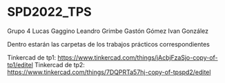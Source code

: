 # SPD2022_TPS
Grupo 4
Lucas Gaggino
Leandro Grimbe
Gastón Gómez
Ivan González

Dentro estarán las carpetas de los trabajos prácticos correspondientes

Tinkercad de tp1: https://www.tinkercad.com/things/jAcbjFzaSjo-copy-of-tp1/editel
Tinkercad de tp2: https://www.tinkercad.com/things/7DQPRTa57hj-copy-of-tpspd2/editel
